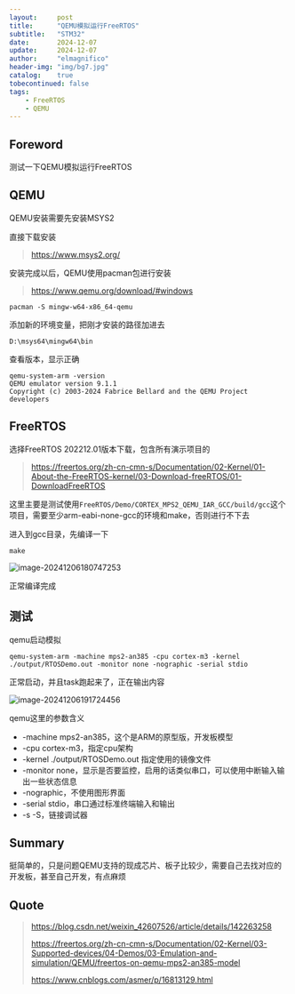 ```yaml
---
layout:     post
title:      "QEMU模拟运行FreeRTOS"
subtitle:   "STM32"
date:       2024-12-07
update:     2024-12-07
author:     "elmagnifico"
header-img: "img/bg7.jpg"
catalog:    true
tobecontinued: false
tags:
    - FreeRTOS
    - QEMU
---
```


## Foreword

测试一下QEMU模拟运行FreeRTOS



## QEMU

QEMU安装需要先安装MSYS2



直接下载安装

> https://www.msys2.org/



安装完成以后，QEMU使用pacman包进行安装

> https://www.qemu.org/download/#windows

```
pacman -S mingw-w64-x86_64-qemu
```

添加新的环境变量，把刚才安装的路径加进去

```
D:\msys64\mingw64\bin
```



查看版本，显示正确

```
qemu-system-arm -version
QEMU emulator version 9.1.1
Copyright (c) 2003-2024 Fabrice Bellard and the QEMU Project developers
```



## FreeRTOS

选择FreeRTOS 202212.01版本下载，包含所有演示项目的

> https://freertos.org/zh-cn-cmn-s/Documentation/02-Kernel/01-About-the-FreeRTOS-kernel/03-Download-freeRTOS/01-DownloadFreeRTOS



这里主要是测试使用`FreeRTOS/Demo/CORTEX_MPS2_QEMU_IAR_GCC/build/gcc`这个项目，需要至少arm-eabi-none-gcc的环境和make，否则进行不下去

进入到gcc目录，先编译一下

```
make
```

![image-20241206180747253](https://img.elmagnifico.tech/static/upload/elmagnifico/202412061807331.png)

正常编译完成



## 测试

qemu启动模拟

```
qemu-system-arm -machine mps2-an385 -cpu cortex-m3 -kernel ./output/RTOSDemo.out -monitor none -nographic -serial stdio
```

正常启动，并且task跑起来了，正在输出内容

![image-20241206191724456](https://img.elmagnifico.tech/static/upload/elmagnifico/202412061917507.png)



qemu这里的参数含义

- -machine mps2-an385，这个是ARM的原型版，开发板模型
- -cpu cortex-m3，指定cpu架构
- -kernel ./output/RTOSDemo.out 指定使用的镜像文件
- -monitor none，显示是否要监控，启用的话类似串口，可以使用中断输入输出一些状态信息
- -nographic，不使用图形界面
- -serial stdio，串口通过标准终端输入和输出
- -s -S，链接调试器



## Summary

挺简单的，只是问题QEMU支持的现成芯片、板子比较少，需要自己去找对应的开发板，甚至自己开发，有点麻烦



## Quote

> https://blog.csdn.net/weixin_42607526/article/details/142263258
>
> https://freertos.org/zh-cn-cmn-s/Documentation/02-Kernel/03-Supported-devices/04-Demos/03-Emulation-and-simulation/QEMU/freertos-on-qemu-mps2-an385-model
>
> https://www.cnblogs.com/asmer/p/16813129.html

